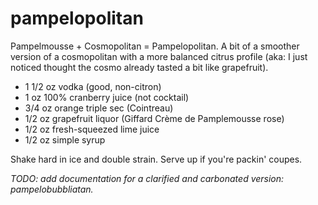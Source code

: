 pampelopolitan
====

Pampelmousse + Cosmopolitan = Pampelopolitan. A bit of a smoother version of a cosmopolitan with a more balanced citrus profile (aka: I just noticed thought the cosmo already tasted a bit like grapefruit).

- 1 1/2 oz vodka (good, non-citron)
- 1 oz 100% cranberry juice (not cocktail)
- 3/4 oz orange triple sec (Cointreau)
- 1/2 oz grapefruit liquor (Giffard Crème de Pamplemousse rose)
- 1/2 oz fresh-squeezed lime juice
- 1/2 oz simple syrup

Shake hard in ice and double strain. Serve up if you're packin' coupes.

*TODO: add documentation for a clarified and carbonated version: pampelobubbliatan.*
